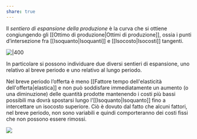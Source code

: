 ```yaml
---
share: true
---
```

Il *sentiero di espansione della produzione* è la curva che si ottiene congiungendo gli [[Ottimo di produzione|Ottimi di produzione]], ossia i punti d’intersezione fra [[Isoquanto|Isoquanti]] e [[Isocosto|Isocosti]] tangenti.

![|400](d7a314bb7024c6852b3ed6bf5a56a97b_MD5%201.png)

In particolare si possono individuare due diversi sentieri di espansione, uno relativo al breve periodo e uno relativo al lungo periodo.

Nel breve periodo l’offerta è meno [[Fattore tempo dell'elasticità dell'offerta|elastica]] e non può soddisfare immediatamente un aumento (o una diminuzione) delle quantità prodotte mantenendo i costi più bassi possibili ma dovrà spostarsi lungo l’[[Isoquanto|Isoquanto]] fino a intercettare un isocosto superiore.
Ciò è dovuto dal fatto che alcuni fattori, nel breve periodo, non sono variabili e quindi comporteranno dei costi fissi che non possono essere rimossi.

![](dc6c729a92fa9e0a62857f467a0725bd_MD5%201.png)